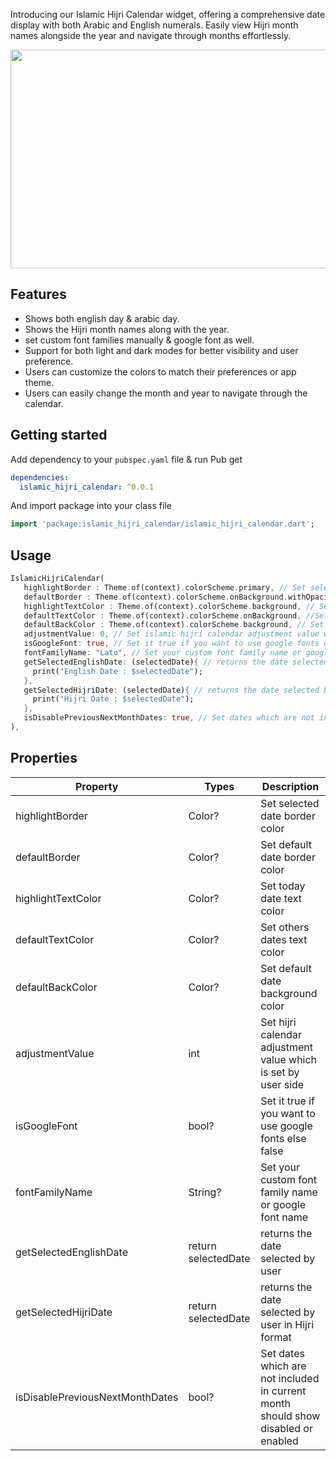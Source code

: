 Introducing our Islamic Hijri Calendar widget, offering a comprehensive date display with both Arabic and English numerals. Easily view Hijri month names alongside the year and navigate through months effortlessly.

<img src="[https://github.com/DevCodeSpace/islamic_hijri_calendar/master/assets/banner1.png](https://raw.githubusercontent.com/DevCodeSpace/islamic_hijri_calendar/main/assets/banner1.png?token=GHSAT0AAAAAACUGDHVCE7SHSE43Z57TPZWUZT6QAVA)" align="center" height="350" width="1500"/>

## Features

* Shows both english day & arabic day.
* Shows the Hijri month names along with the year.
* set custom font families manually & google font as well.
* Support for both light and dark modes for better visibility and user preference.
* Users can customize the colors to match their preferences or app theme.
* Users can easily change the month and year to navigate through the calendar.

## Getting started

Add dependency to your `pubspec.yaml` file & run Pub get

```yaml
dependencies:
  islamic_hijri_calendar: ^0.0.1
```
And import package into your class file

```dart
import 'package:islamic_hijri_calendar/islamic_hijri_calendar.dart';
```

## Usage

```dart
IslamicHijriCalendar(
   highlightBorder : Theme.of(context).colorScheme.primary, // Set selected date border color
   defaultBorder : Theme.of(context).colorScheme.onBackground.withOpacity(.1), // Set default date border color
   highlightTextColor : Theme.of(context).colorScheme.background, // Set today date text color            
   defaultTextColor : Theme.of(context).colorScheme.onBackground, //Set others dates text color            
   defaultBackColor : Theme.of(context).colorScheme.background, // Set default date background color            
   adjustmentValue: 0, // Set islamic hijri calendar adjustment value which is set  by user side
   isGoogleFont: true, // Set it true if you want to use google fonts else false            
   fontFamilyName: "Lato", // Set your custom font family name or google font name
   getSelectedEnglishDate: (selectedDate){ // returns the date selected by user
     print("English Date : $selectedDate");
   },            
   getSelectedHijriDate: (selectedDate){ // returns the date selected by user in Hijri format
     print("Hijri Date : $selectedDate");
   },            
   isDisablePreviousNextMonthDates: true, // Set dates which are not included in current month should show disabled or enabled
),
```

## Properties

| Property                        | Types               | Description                                                                       |
|---------------------------------|---------------------|-----------------------------------------------------------------------------------|
| highlightBorder                 | Color?              | Set selected date border color                                                    |
| defaultBorder                   | Color?              | Set default date border color                                                     |
| highlightTextColor              | Color?              | Set today date text color                                                         |
| defaultTextColor                | Color?              | Set others dates text color                                                       |
| defaultBackColor                | Color?              | Set default date background color                                                 |
| adjustmentValue                 | int                 | Set hijri calendar adjustment value which is set  by user side                    |
| isGoogleFont                    | bool?               | Set it true if you want to use google fonts else false                            |
| fontFamilyName                  | String?             | Set your custom font family name or google font name                              |
| getSelectedEnglishDate          | return selectedDate | returns the date selected by user                                                                          |
| getSelectedHijriDate            | return selectedDate | returns the date selected by user in Hijri format                                            |
| isDisablePreviousNextMonthDates | bool?               | Set dates which are not included in current month should show disabled or enabled |
